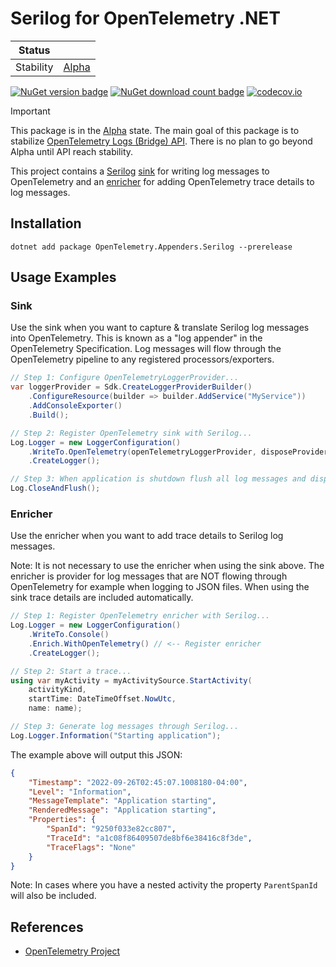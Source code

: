 # Serilog for OpenTelemetry .NET

| Status        |           |
| ------------- |-----------|
| Stability     | [Alpha](../../README.md#alpha) |

[![NuGet version badge](https://img.shields.io/nuget/v/OpenTelemetry.Appenders.Serilog.svg)](https://www.nuget.org/packages/OpenTelemetry.Appenders.Serilog)
[![NuGet download count badge](https://img.shields.io/nuget/dt/OpenTelemetry.Appenders.Serilog.svg)](https://www.nuget.org/packages/OpenTelemetry.Appenders.Serilog)
[![codecov.io](https://codecov.io/gh/open-telemetry/opentelemetry-dotnet-contrib/branch/main/graphs/badge.svg?flag=unittests-Appenders.Serilog)](https://app.codecov.io/gh/open-telemetry/opentelemetry-dotnet-contrib?flags[0]=unittests-Appenders.Serilog)

> [!IMPORTANT]
> This package is in the [Alpha](../../README.md#alpha) state. The main goal
  of this package is to stabilize [OpenTelemetry Logs (Bridge) API](https://github.com/open-telemetry/opentelemetry-dotnet/issues/4433).
  There is no plan to go beyond Alpha until API reach stability.

This project contains a [Serilog](https://github.com/serilog/)
[sink](https://github.com/serilog/serilog/wiki/Configuration-Basics#sinks) for
writing log messages to OpenTelemetry and an
[enricher](https://github.com/serilog/serilog/wiki/Configuration-Basics#enrichers)
for adding OpenTelemetry trace details to log messages.

## Installation

```shell
dotnet add package OpenTelemetry.Appenders.Serilog --prerelease
```

## Usage Examples

### Sink

Use the sink when you want to capture & translate Serilog log messages into
OpenTelemetry. This is known as a "log appender" in the OpenTelemetry
Specification. Log messages will flow through the OpenTelemetry pipeline to any
registered processors/exporters.

```csharp
// Step 1: Configure OpenTelemetryLoggerProvider...
var loggerProvider = Sdk.CreateLoggerProviderBuilder()
    .ConfigureResource(builder => builder.AddService("MyService"))
    .AddConsoleExporter()
    .Build();

// Step 2: Register OpenTelemetry sink with Serilog...
Log.Logger = new LoggerConfiguration()
    .WriteTo.OpenTelemetry(openTelemetryLoggerProvider, disposeProvider: true) // <-- Register sink
    .CreateLogger();

// Step 3: When application is shutdown flush all log messages and dispose provider...
Log.CloseAndFlush();
```

### Enricher

Use the enricher when you want to add trace details to Serilog log messages.

Note: It is not necessary to use the enricher when using the sink above. The
enricher is provider for log messages that are NOT flowing through OpenTelemetry
for example when logging to JSON files. When using the sink trace details are
included automatically.

```csharp
// Step 1: Register OpenTelemetry enricher with Serilog...
Log.Logger = new LoggerConfiguration()
    .WriteTo.Console()
    .Enrich.WithOpenTelemetry() // <-- Register enricher
    .CreateLogger();

// Step 2: Start a trace...
using var myActivity = myActivitySource.StartActivity(
    activityKind,
    startTime: DateTimeOffset.NowUtc,
    name: name);

// Step 3: Generate log messages through Serilog...
Log.Logger.Information("Starting application");
```

The example above will output this JSON:

```json
{
    "Timestamp": "2022-09-26T02:45:07.1008180-04:00",
    "Level": "Information",
    "MessageTemplate": "Application starting",
    "RenderedMessage": "Application starting",
    "Properties": {
        "SpanId": "9250f033e82cc807",
        "TraceId": "a1c08f86409507de8bf6e38416c8f3de",
        "TraceFlags": "None"
    }
}
```

Note: In cases where you have a nested activity the property `ParentSpanId` will
also be included.

## References

* [OpenTelemetry Project](https://opentelemetry.io/)
